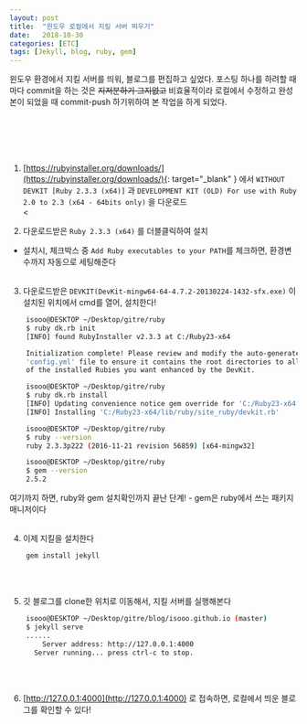 ```yaml
---
layout: post
title:  "윈도우 로컬에서 지킬 서버 띄우기"
date:   2018-10-30
categories: [ETC]
tags: [Jekyll, blog, ruby, gem]
---
```


윈도우 환경에서 지킬 서버를 띄워, 블로그를 편집하고 싶었다.
포스팅 하나를 하려할 때마다 commit을 하는 것은 ~~지저분하기 그지없고~~ 비효율적이라
로컬에서 수정하고 완성본이 되었을 때 commit-push 하기위하여 본 작업을 하게 되었다.

#  　　

1. [https://rubyinstaller.org/downloads/](https://rubyinstaller.org/downloads/){: target="_blank" } 에서
  `WITHOUT DEVKIT [Ruby 2.3.3 (x64)]` 과 `DEVELOPMENT KIT (OLD) For use with Ruby 2.0 to 2.3 (x64 - 64bits only)` 을 다운로드
<br/><

2. 다운로드받은 `Ruby 2.3.3 (x64)` 를 더블클릭하여 설치
  - 설치시, 체크박스 중 `Add Ruby executables to your PATH`를 체크하면, 환경변수까지 자동으로 세팅해준다
<br/><br/>

3. 다운로드받은 `DEVKIT(DevKit-mingw64-64-4.7.2-20130224-1432-sfx.exe)` 이 설치된 위치에서 cmd를 열어, 설치한다!
  ```bash
      isooo@DESKTOP ~/Desktop/gitre/ruby
      $ ruby dk.rb init
      [INFO] found RubyInstaller v2.3.3 at C:/Ruby23-x64

      Initialization complete! Please review and modify the auto-generated
      'config.yml' file to ensure it contains the root directories to all
      of the installed Rubies you want enhanced by the DevKit.

      isooo@DESKTOP ~/Desktop/gitre/ruby
      $ ruby dk.rb install
      [INFO] Updating convenience notice gem override for 'C:/Ruby23-x64'
      [INFO] Installing 'C:/Ruby23-x64/lib/ruby/site_ruby/devkit.rb'

      isooo@DESKTOP ~/Desktop/gitre/ruby
      $ ruby --version
      ruby 2.3.3p222 (2016-11-21 revision 56859) [x64-mingw32]

      isooo@DESKTOP ~/Desktop/gitre/ruby
      $ gem --version
      2.5.2
  ```
  여기까지 하면, ruby와 gem 설치확인까지 끝난 단계!
    - gem은 ruby에서 쓰는 패키지 매니저이다
<br/><br/>

4. 이제 지킬을 설치한다
  ```
      gem install jekyll
  ```
<br/><br/>

5. 깃 블로그를 clone한 위치로 이동해서, 지킬 서버를 실행해본다
  ```bash
      isooo@DESKTOP ~/Desktop/gitre/blog/isooo.github.io (master)
      $ jekyll serve
      ......
          Server address: http://127.0.0.1:4000
        Server running... press ctrl-c to stop.
  ```
<br/><br/>

6. [http://127.0.0.1:4000](http://127.0.0.1:4000) 로 접속하면, 로컬에서 띄운 블로그를 확인할 수 있다!
